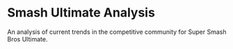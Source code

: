 # Smash Ultimate Analysis
An analysis of current trends in the competitive community for Super Smash Bros Ultimate.

